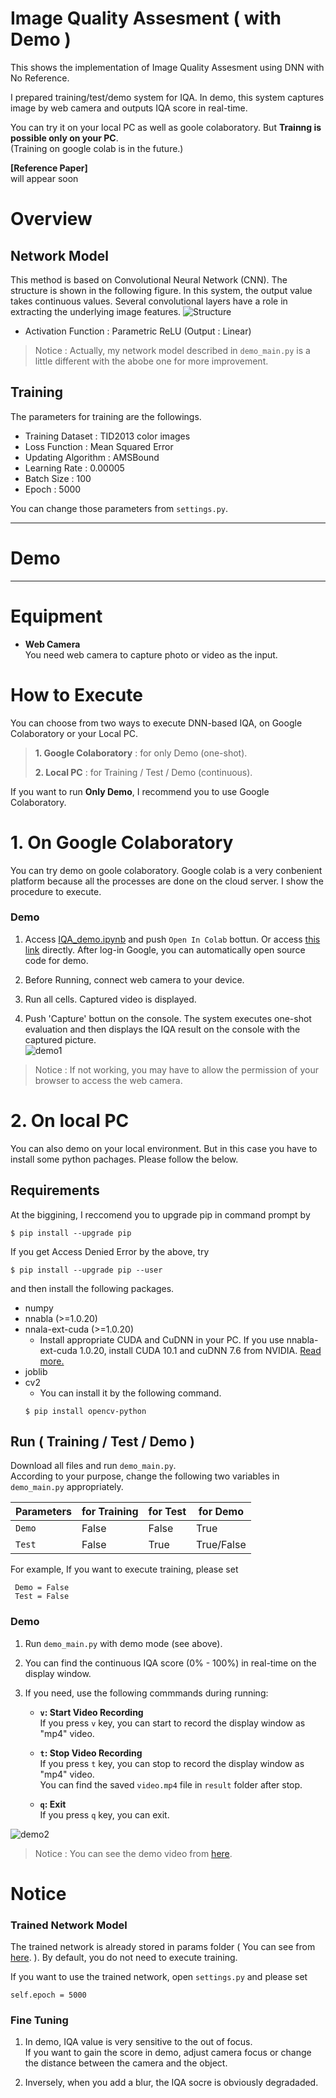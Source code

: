 # Image Quality Assesment ( with Demo )

This shows the implementation of Image Quality Assesment using DNN with No Reference.

I prepared training/test/demo system for IQA. In demo, this system captures image by web camera and outputs IQA score in real-time.

You can try it on your local PC as well as goole colaboratory.
But **Trainng is possible only on your PC**.   
(Training on google colab is in the future.)

**[Reference Paper]**  
will appear soon

# Overview

## Network Model

This method is based on Convolutional Neural Network (CNN). The structure is shown in the following figure. In this system, the output value takes continuous values. Several convolutional layers have a role in extracting the underlying image features.
![Structure](https://github.com/YosukeSugiura/ImageQualityAssesment/blob/master/structure.png)
- Activation Function :   Parametric ReLU (Output :  Linear) 

> Notice : Actually, my network model described in `demo_main.py` is a little different with the abobe one for more improvement.

## Training

The parameters for training are the followings.

-  Training Dataset : TID2013 color images
-  Loss Function : Mean Squared Error
-  Updating Algorithm :  AMSBound  
-  Learning Rate :  0.00005
-  Batch Size : 100  
-  Epoch : 5000

You can change those parameters from `settings.py`.

***
# Demo
***
# Equipment

- **Web Camera**  
   You need web camera to capture photo or video as the input.
   
# How to Execute

You can choose from two ways to execute DNN-based IQA, on Google Colaboratory or your Local PC.   

 >  **1.  Google Colaboratory**  :  for only Demo (one-shot).  
 > 
 >  **2.  Local PC**  :  for Training / Test / Demo (continuous).  

If you want to run **Only Demo**, I recommend you to use Google Colaboratory.

# 1. On Google Colaboratory

You can try demo on goole colaboratory.
Google colab is a very conbenient platform because all the processes are done on the cloud server. 
I show the procedure to execute.

### Demo

 1.  Access [IQA_demo.ipynb](https://github.com/YosukeSugiura/ImageQualityAssesment/blob/master/IQA_demo.ipynb) and push `Open In Colab` bottun. Or access [this link](https://colab.research.google.com/github/YosukeSugiura/ImageQualityAssesment/blob/master/IQA_demo.ipynb) directly.  After log-in Google, you can automatically open source code for demo.
 
 2. Before Running, connect web camera to your device.
 
 3. Run all cells. Captured video is displayed.
 
 4. Push 'Capture' bottun on the console. The system executes one-shot evaluation and then displays the IQA result on the console with the captured picture.  
![demo1](https://github.com/YosukeSugiura/ImageQualityAssesment/blob/master/demo1.png)

> Notice : If not working, you may have to allow the permission of your browser to access the web camera.

# 2. On local PC

You can also demo on your local environment. 
But in this case you have to install some python pachages. 
Please follow the below.

## Requirements

At the biggining, I reccomend you to upgrade pip in command prompt by
```
$ pip install --upgrade pip
```
If you get Access Denied Error by the above, try
```
$ pip install --upgrade pip --user
```
and then install the following packages.  
- numpy
- nnabla (>=1.0.20)  
- nnala-ext-cuda (>=1.0.20)  
   -  Install appropriate CUDA and CuDNN in your PC. If you use nnabla-ext-cuda 1.0.20, install CUDA 10.1 and cuDNN 7.6 from NVIDIA.  [Read more.](https://github.com/sony/nnabla/releases)
- joblib
- cv2
   - You can install it by the following command.
   ```
   $ pip install opencv-python
   ```
## Run ( Training / Test / Demo )

Download all files and run `demo_main.py`.  
According to your purpose, change the following two variables in `demo_main.py` appropriately.  

| Parameters | for Training |for Test|for Demo|
----|----|----|---- 
| `Demo` | False | False | True |
| `Test` | False | True | True/False |

For example, If you want to execute training, please set  
```@python
 Demo = False         
 Test = False         
```

### Demo
 
1. Run `demo_main.py` with demo mode (see above).

2. You can find the continuous IQA score (0% - 100%) in real-time on the display window.

3. If you need, use the following commmands during running:

   - **`v`: Start Video Recording**   
      If you press `v` key, you can start to record the display window as "mp4" video.  
      
   - **`t`: Stop Video Recording**   
      If you press `t` key, you can stop to record the display window as "mp4" video.  
      You can find the saved `video.mp4` file in `result` folder after stop.  
      
   - **`q`: Exit**   
      If you press `q` key, you can exit.

![demo2](https://github.com/YosukeSugiura/ImageQualityAssesment/blob/master/demo2.png)

> Notice : You can see the demo video from [here](https://github.com/YosukeSugiura/ImageQualityAssesment/tree/master/result).


# Notice

### Trained Network Model
The trained network is already stored in params folder ( You can see from [here](https://github.com/YosukeSugiura/ImageQualityAssesment/tree/master/params). ).
By default, you do not need to execute training. 

If you want to use the trained network, open `settings.py` and please set
```@python
self.epoch = 5000   
```

### Fine Tuning 

1. In demo, IQA value is very sensitive to the out of focus.  
  If you want to gain the score in demo, adjust camera focus or change the distance between the camera and the object. 

2. Inversely, when you add a blur, the IQA socre is obviously degradaded.
